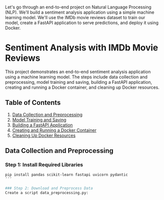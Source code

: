 Let's go through an end-to-end project on Natural Language Processing (NLP). We'll build a sentiment analysis application using a simple machine learning model. We'll use the IMDb movie reviews dataset to train our model, create a FastAPI application to serve predictions, and deploy it using Docker.



# Sentiment Analysis with IMDb Movie Reviews

This project demonstrates an end-to-end sentiment analysis application using a machine learning model. The steps include data collection and preprocessing, model training and saving, building a FastAPI application, creating and running a Docker container, and cleaning up Docker resources.

## Table of Contents

1. [Data Collection and Preprocessing](#data-collection-and-preprocessing)
2. [Model Training and Saving](#model-training-and-saving)
3. [Building a FastAPI Application](#building-a-fastapi-application)
4. [Creating and Running a Docker Container](#creating-and-running-a-docker-container)
5. [Cleaning Up Docker Resources](#cleaning-up-docker-resources)

## Data Collection and Preprocessing

### Step 1: Install Required Libraries

```bash
pip install pandas scikit-learn fastapi uvicorn pydantic
´´´

### Step 2: Download and Preprocess Data
Create a script data_preprocessing.py:
